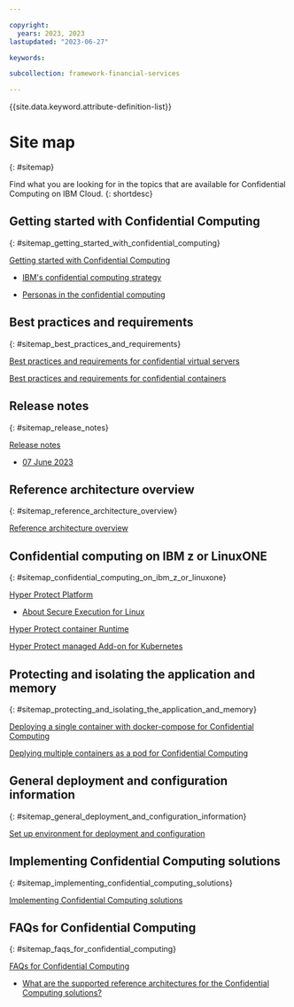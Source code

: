 ```yaml
---

copyright:
  years: 2023, 2023
lastupdated: "2023-06-27"

keywords: 

subcollection: framework-financial-services

---
```


{{site.data.keyword.attribute-definition-list}}


# Site map
{: #sitemap}

Find what you are looking for in the topics that are available for Confidential Computing on IBM Cloud.
{: shortdesc}






## Getting started with Confidential Computing
{: #sitemap_getting_started_with_confidential_computing}


[Getting started with Confidential Computing](/docs/confidential-computing?topic=confidential-computing-about#about)

* [IBM's confidential computing strategy](/docs/confidential-computing?topic=confidential-computing-about#ibms-confidential-computing-strategy)

* [Personas in the confidential computing](/docs/confidential-computing?topic=confidential-computing-about#personas-in-the-confidential-computing)


## Best practices and requirements
{: #sitemap_best_practices_and_requirements}


[Best practices and requirements for confidential virtual servers](/docs/confidential-computing?topic=confidential-computing-best-practices-vsi#best-practices-vsi)

[Best practices and requirements for confidential containers](/docs/confidential-computing?topic=confidential-computing-best-practices-containers#best-practices-containers)


## Release notes
{: #sitemap_release_notes}


[Release notes](/docs/confidential-computing?topic=confidential-computing-release-notes#release-notes)

* [07 June 2023](/docs/confidential-computing?topic=confidential-computing-release-notes#07-june-2021)


## Reference architecture overview
{: #sitemap_reference_architecture_overview}


[Reference architecture overview](/docs/confidential-computing?topic=confidential-computing-reference-architecture-overview#reference-architecture-overview)


## Confidential computing on IBM z or LinuxONE
{: #sitemap_confidential_computing_on_ibm_z_or_linuxone}


[Hyper Protect Platform](/docs/confidential-computing?topic=confidential-computing-hyper-protect-s390x#hyper-protect-s390x)

* [About Secure Execution for Linux](/docs/confidential-computing?topic=confidential-computing-hyper-protect-s390x#about-secure-execution-for-linux)

[Hyper Protect container Runtime](/docs/confidential-computing?topic=confidential-computing-hyper-protect-container-runtime#hyper-protect-container-runtime)

[Hyper Protect managed Add-on for Kubernetes](/docs/confidential-computing?topic=confidential-computing-hyper-protect-addon#hyper-protect-addon)


## Protecting and isolating the application and memory
{: #sitemap_protecting_and_isolating_the_application_and_memory}


[Deploying a single container with docker-compose for Confidential Computing](/docs/confidential-computing?topic=confidential-computing-paynow-on-hpvs#paynow-on-hpvs)

[Deplying multiple containers as a pod for Confidential Computing](/docs/confidential-computing?topic=confidential-computing-pod-on-hpvs#pod-on-hpvs)


## General deployment and configuration information
{: #sitemap_general_deployment_and_configuration_information}


[Set up environment for deployment and configuration](/docs/confidential-computing?topic=confidential-computing-shared-deployment-setup-environment#shared-deployment-setup-environment)


## Implementing Confidential Computing solutions
{: #sitemap_implementing_confidential_computing_solutions}


[Implementing Confidential Computing solutions](/docs/confidential-computing?topic=confidential-computing-implement-cc#implement-cc)


## FAQs for Confidential Computing
{: #sitemap_faqs_for_confidential_computing}


[FAQs for Confidential Computing](/docs/confidential-computing?topic=confidential-computing-faqs-cc#faqs-cc)

* [What are the supported reference architectures for the Confidential Computing solutions?](/docs/confidential-computing?topic=confidential-computing-faqs-cc#reference-architectures)

